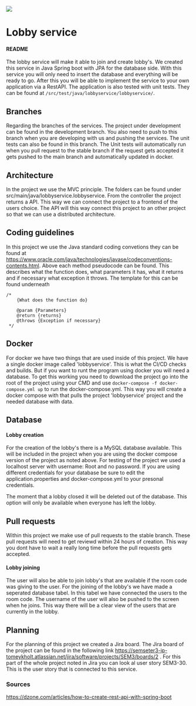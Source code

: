 ![](https://media.giphy.com/media/U4kOOpZGpTqz6dlYnE/giphy.gif)
# Lobby service
#### README
The lobby service will make it able to join and create lobby's. We created this service in Java Spring boot with JPA for the database side. With this service you will only need to insert the database and everything will be ready to go.
After this you will be able to implement the service to your own application via a RestAPI. The application is also tested with unit tests. They can be found at `/src/test/java/lobbyservice/lobbyservice/`.

## Branches
Regarding the branches of the services. The project under development can be found in the development branch. You also need to push to this branch when you are developing with us and pushing the services. The unit tests can also be found in this branch. The Unit tests will automatically run when you pull request to the stable branch if the request gets accepted it gets pushed to the main branch and automatically updated in docker.
## Architecture
In the project we use the MVC principle. The folders can be found under src/main/java/lobbyservice.lobbyservice. From the controller the project returns a API. This way we can connect the project to a frontend of the users choice. The API will this way connect this project to an other project so that we can use a distributed architecture. 

## Coding guidelines
In this project we use the Java standard coding convetions they can be found at https://www.oracle.com/java/technologies/javase/codeconventions-contents.html.
Above each method pseudocode can be found. This describes what the function does, what parameters it has, what it returns and if necessary what exception it throws. The template for this can be found underneath 
````
/*
    {What does the function do}
 
    @param {Parameters}
    @return {returns}
    @throws {Exception if necessary}
 */
````

## Docker

For docker we have two things that are used inside of this project. We have a single docker image called 'lobbyservice'. This is what the CI/CD checks and builds. But if you want to runt the program using docker you will need a database. To get this working you need to download the project go into the root of the project using your CMD and use `docker-compose -f docker-compose.yml up` to run the docker-compose.yml. This way you will create a docker compose with that pulls the project 'lobbyservice' project and the needed database with data. 

## Database
#### Lobby creation
For the creation of the lobby's there is a MySQL database available. This will be included in the project when you are using the docker compose version of the project as noted above. For testing of the project we used a localhost server with username: Root and no password. If you are using different credentials for your database be sure to edit the  application.properties and docker-compose.yml to your presonal credentials.

The moment that a lobby closed it will be deleted out of the database. This option will only be available when everyone has left
the lobby.

## Pull requests
Within this project we make use of pull requests to the stable branch. These pull requests will need to get reviewd within 24 hours of creation. This way you dont have to wait a really long time before the pull requests gets accepted. 

#### Lobby joining
The user will also be able to join lobby's that are available if the room code was giving to the user. For the joining of the lobby's we
have made a seperated database tabel. In this tabel we have connected the users to the room code. The username of the user
will also be pushed to the screen when he joins. This way there will be a clear view of the users that are currently in the lobby.

## Planning
For the planning of this project we created a Jira board. The Jira board of the project can be found in the following link https://semseter3-ip-tomeykholt.atlassian.net/jira/software/projects/SEM3/boards/2 . For this part of the whole project noted in Jira you can look al user story SEM3-30. This is the user story that is connected to this service. 

### Sources
https://dzone.com/articles/how-to-create-rest-api-with-spring-boot
